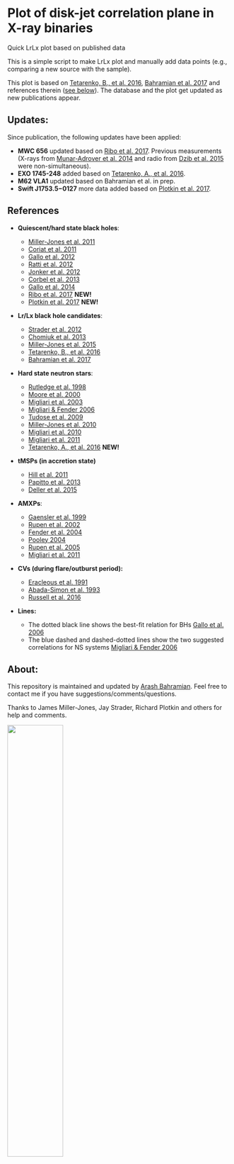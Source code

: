 # Plot of disk-jet correlation plane in X-ray binaries
Quick LrLx plot based on published data

This is a simple script to make LrLx plot and manually add data points (e.g., comparing a new source with the sample).

This plot is based on [Tetarenko, B., et al. 2016](http://adsabs.harvard.edu/abs/2016ApJ...825...10T), [Bahramian et al. 2017](http://adsabs.harvard.edu/abs/2017MNRAS.467.2199B) and references therein ([see below](https://github.com/bersavosh/XRB-LrLx_pub/blob/master/README.md#References)). The database and the plot get updated as new publications appear.

## Updates:
Since publication, the following updates have been applied:
- **MWC 656** updated based on [Ribo et al. 2017](http://adsabs.harvard.edu/abs/2017ApJ...835L..33R). Previous measurements (X-rays from [Munar-Adrover et al. 2014](http://adsabs.harvard.edu/abs/2014ApJ...786L..11M) and radio from [Dzib et al. 2015](http://adsabs.harvard.edu/abs/2015A&amp;A...580L...6D) were non-simultaneous).
- **EXO 1745-248** added based on [Tetarenko, A., et al. 2016](http://adsabs.harvard.edu/abs/2016MNRAS.460..345T).
- **M62 VLA1** updated based on Bahramian et al. in prep.
- **Swift J1753.5−0127** more data added based on [Plotkin et al. 2017](http://adsabs.harvard.edu/abs/2017arXiv170905242P).

## References
- **Quiescent/hard state black holes**: 
  - [Miller-Jones et al. 2011](http://adsabs.harvard.edu/abs/2011ApJ...739L..18M)
  - [Coriat et al. 2011](http://adsabs.harvard.edu/abs/2011MNRAS.414..677C)
  - [Gallo et al. 2012](http://adsabs.harvard.edu/abs/2012MNRAS.423..590G)
  - [Ratti et al. 2012](http://adsabs.harvard.edu/abs/2012MNRAS.423.2656R)
  - [Jonker et al. 2012](http://adsabs.harvard.edu/abs/2012MNRAS.423.3308J)
  - [Corbel et al. 2013](http://adsabs.harvard.edu/abs/2013MNRAS.428.2500C)
  - [Gallo et al. 2014](http://adsabs.harvard.edu/abs/2014MNRAS.445..290G)
  - [Ribo et al. 2017](http://adsabs.harvard.edu/abs/2017ApJ...835L..33R) **NEW!**
  - [Plotkin et al. 2017](http://adsabs.harvard.edu/cgi-bin/bib_query?arXiv:1709.05242) **NEW!**

- **Lr/Lx black hole candidates**: 
  - [Strader et al. 2012](http://adsabs.harvard.edu/abs/2012Natur.490...71S)
  - [Chomiuk et al. 2013](http://adsabs.harvard.edu/abs/2013ApJ...777...69C)
  - [Miller-Jones et al. 2015](http://adsabs.harvard.edu/abs/2015MNRAS.453.3918M)
  - [Tetarenko, B., et al. 2016](http://adsabs.harvard.edu/abs/2016ApJ...825...10T)
  - [Bahramian et al. 2017](http://adsabs.harvard.edu/abs/2017MNRAS.467.2199B)

- **Hard state neutron stars**: 
  - [Rutledge et al. 1998](http://adsabs.harvard.edu/abs/1998ATel....8....1R)
  - [Moore et al. 2000](http://adsabs.harvard.edu/abs/2000ApJ...532.1181M)
  - [Migliari et al. 2003](http://adsabs.harvard.edu/abs/2003MNRAS.342L..67M)
  - [Migliari & Fender 2006](http://adsabs.harvard.edu/abs/2006MNRAS.366...79M)
  - [Tudose et al. 2009](http://adsabs.harvard.edu/abs/2009MNRAS.400.2111T)
  - [Miller-Jones et al. 2010](http://adsabs.harvard.edu/abs/2010ApJ...716L.109M)
  - [Migliari et al. 2010](http://adsabs.harvard.edu/abs/2010ApJ...710..117M)
  - [Migliari et al. 2011](http://adsabs.harvard.edu/abs/2011MNRAS.415.2407M)
  - [Tetarenko, A., et al. 2016](http://adsabs.harvard.edu/abs/2016MNRAS.460..345T) **NEW!**

- **tMSPs (in accretion state)** 
  - [Hill et al. 2011](http://adsabs.harvard.edu/abs/2011MNRAS.415..235H)
  - [Papitto et al. 2013](http://adsabs.harvard.edu/abs/2013Natur.501..517P)
  - [Deller et al. 2015](http://adsabs.harvard.edu/abs/2015ApJ...809...13D)

- **AMXPs**: 
  - [Gaensler et al. 1999](http://adsabs.harvard.edu/abs/1999ApJ...522L.117G)
  - [Rupen et al. 2002](http://adsabs.harvard.edu/abs/2002IAUC.7893....2R)
  - [Fender et al. 2004](http://adsabs.harvard.edu/abs/2004ATel..361....1F)
  - [Pooley 2004](http://adsabs.harvard.edu/abs/2004ATel..355....1P)
  - [Rupen et al. 2005](http://adsabs.harvard.edu/abs/2005ATel..524....1R)
  - [Migliari et al. 2011](http://adsabs.harvard.edu/abs/2011MNRAS.415.2407M)

- **CVs (during flare/outburst period):** 
  - [Eracleous et al. 1991](http://adsabs.harvard.edu/abs/1991ApJ...382..290E)
  - [Abada-Simon et al. 1993](http://adsabs.harvard.edu/abs/1993ApJ...406..692A)
  - [Russell et al. 2016](http://adsabs.harvard.edu/abs/2016MNRAS.460.3720R)

- **Lines:**
  - The dotted black line shows the best-fit relation for BHs [Gallo et al. 2006](http://adsabs.harvard.edu/abs/2006MNRAS.370.1351G)
  - The blue dashed and dashed-dotted lines show the two suggested correlations for NS systems [Migliari & Fender 2006](http://adsabs.harvard.edu/abs/2006MNRAS.366...79M)

## About:
This repository is maintained and updated by [Arash Bahramian](bersavosh.github.io). Feel free to contact me if you have suggestions/comments/questions. 

Thanks to James Miller-Jones, Jay Strader, Richard Plotkin and others for help and comments.

<p><img src="https://bersavosh.github.io/files/lrlx_plot.jpg" width="50%"></p>
